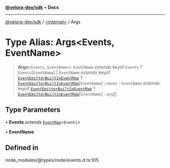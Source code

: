 [**@velora-dex/sdk**](../../README.md) • **Docs**

***

[@velora-dex/sdk](../../globals.md) / [\<internal\>](../README.md) / Args

# Type Alias: Args\<Events, EventName\>

> **Args**\<`Events`, `EventName`\>: `EventName` *extends* keyof `Events` ? `Events`\[`EventName`\] \| `EventName` *extends* keyof [`EventEmitterBuiltInEventMap`](../namespaces/EventEmitter/interfaces/EventEmitterBuiltInEventMap.md) ? [`EventEmitterBuiltInEventMap`](../namespaces/EventEmitter/interfaces/EventEmitterBuiltInEventMap.md)\[`EventName`\] : `never` : `EventName` *extends* keyof [`EventEmitterBuiltInEventMap`](../namespaces/EventEmitter/interfaces/EventEmitterBuiltInEventMap.md) ? [`EventEmitterBuiltInEventMap`](../namespaces/EventEmitter/interfaces/EventEmitterBuiltInEventMap.md)\[`EventName`\] : `any`[]

## Type Parameters

• **Events** *extends* [`EventMap`](EventMap.md)\<`Events`\>

• **EventName**

## Defined in

node\_modules/@types/node/events.d.ts:105
